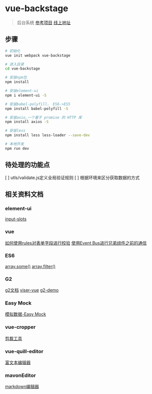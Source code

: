 # vue-backstage

> 后台系统 [参考项目](https://github.com/lin-xin/vue-manage-system/blob/master/src%2Fcomponents%2Fcommon%2FHeader.vue) [线上地址](http://blog.gdfengshuo.com/example/work/#/dashboard)

## 步骤

``` bash
# 初始化
vue init webpack vue-backstage

# 进入目录
cd vue-backstage

# 安装npm包
npm install

# 安装element-ui
npm i element-ui -S

# 安装babel-polyfill， ES6->ES5
npm install babel-polyfill -S

# 安装axio,一个基于 promise 的 HTTP 库
npm install axios -S

# 安装less
npm install less less-loader --save-dev

# 本地开发
npm run dev
```
## 待处理的功能点
[ ] utls/validate.js定义全局验证规则
[ ] 根据环境来区分获取数据的方式

## 相关资料文档
### element-ui
[input-slots](http://element-cn.eleme.io/#/zh-CN/component/input#input-slots)

### vue
[如何使用rules对表单字段进行校验](http://www.cnblogs.com/luoxuemei/p/9295506.html)
[使用Event Bus进行兄弟组件之前的通信](https://www.w3cplus.com/vue/component-communication.html)

### ES6
[array.some()](http://www.runoob.com/jsref/jsref-some.html)
[array.filter()](http://www.runoob.com/jsref/jsref-filter.html)


### G2
[g2文档](https://antv.alipay.com/zh-cn/g2/3.x/tutorial/index.html)
[viser-vue](https://viserjs.github.io)
[g2-demo](https://antv.alipay.com/zh-cn/g2/3.x/demo/index.html)


### Easy Mock
[模拟数据-Easy Mock](https://easy-mock.com/)

### vue-cropper
[剪裁工具](https://github.com/Agontuk/vue-cropperjs)


### vue-quill-editor
[富文本编辑器](https://github.com/surmon-china/vue-quill-editor)

### mavonEditor
[markdown编辑器](https://github.com/hinesboy/mavonEditor)